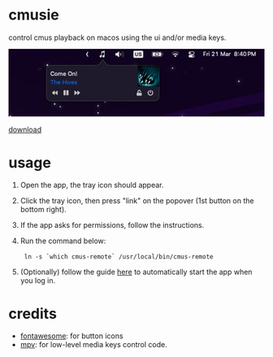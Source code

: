 # cmusie

control cmus playback on macos using the ui and/or media keys.

![preview](https://raw.githubusercontent.com/f0vela/cmusie/master/assets/preview_new.jpg)

[download](https://github.com/nkanaev/cmusie/releases/latest)

# usage

1. Open the app, the tray icon should appear.
2. Click the tray icon, then press "link" on the popover (1st button on the bottom right).
3. If the app asks for permissions, follow the instructions.
4. Run the command below:

        ln -s `which cmus-remote` /usr/local/bin/cmus-remote
5. (Optionally) follow the guide [here](https://support.apple.com/en-gb/guide/mac-help/mh15189/mac) to automatically start the app when you log in.

# credits

* [fontawesome]: for button icons
* [mpv]: for low-level media keys control code.

[fontawesome]: http://fontawesome.com/
[mpv]: https://github.com/mpv-player/mpv
